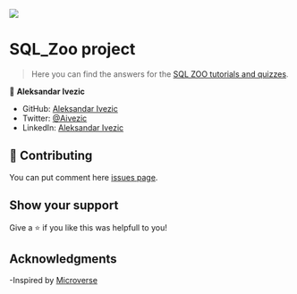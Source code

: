![](https://img.shields.io/badge/Microverse-blueviolet)

# SQL_Zoo project

> Here you can find the answers for the [SQL ZOO tutorials and quizzes](https://sqlzoo.net/wiki/SQL_Tutorial).


👤 **Aleksandar Ivezic**

- GitHub: [Aleksandar Ivezic](https://github.com/ShinobiWarior)
- Twitter: [@Aivezic](https://twitter.com/Aivezic)
- LinkedIn: [Aleksandar Ivezic](https://www.linkedin.com/in/aleksandar-ivezi%C4%87-1a6b0391/)

## 🤝 Contributing

You can put comment here [issues page](https://github.com/ShinobiWarior/SQL_Zoo/issues).

## Show your support

Give a ⭐️ if you like this was helpfull to you!

## Acknowledgments

-Inspired by [Microverse](https://www.microverse.org/?grsf=w9rx3c)

